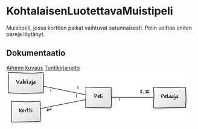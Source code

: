 # KohtalaisenLuotettavaMuistipeli

Muistipeli, jossa korttien paikat vaihtuvat satunnaisesti. Pelin voittaa eniten pareja löytänyt.

## Dokumentaatio

[Aiheen kuvaus](dokumentaatio/Aihemäärittely.md)
[Tuntikirjanpito](dokumentaatio/Tuntikirjanpito.md)
![Luokkakaavio](dokumentaatio/Luokkakaavio.png)
